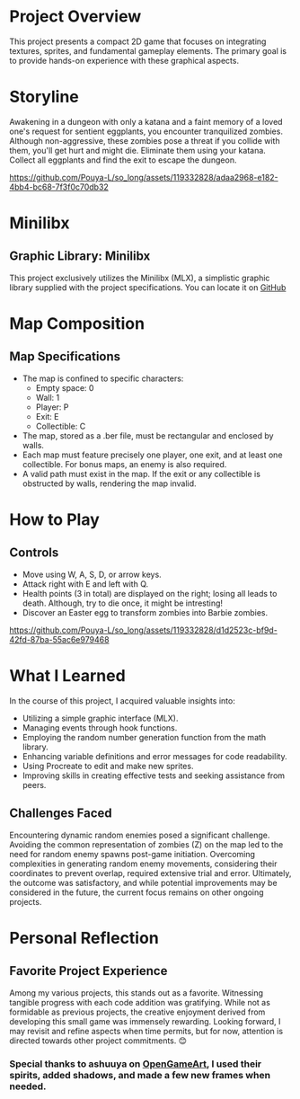 # Project Overview
This project presents a compact 2D game that focuses on integrating textures, sprites, and fundamental gameplay elements. The primary goal is to provide hands-on experience with these graphical aspects.

# Storyline
Awakening in a dungeon with only a katana and a faint memory of a loved one's request for sentient eggplants, you encounter tranquilized zombies. Although non-aggressive, these zombies pose a threat if you collide with them, you'll get hurt and might die. Eliminate them using your katana. Collect all eggplants and find the exit to escape the dungeon.

https://github.com/Pouya-L/so_long/assets/119332828/adaa2968-e182-4bb4-bc68-7f3f0c70db32

# Minilibx
## Graphic Library: Minilibx
This project exclusively utilizes the Minilibx (MLX), a simplistic graphic library supplied with the project specifications. You can locate it on [GitHub](https://github.com/42Paris/minilibx-linux) 

# Map Composition
## Map Specifications
- The map is confined to specific characters:
  - Empty space: 0
  - Wall: 1
  - Player: P
  - Exit: E
  - Collectible: C
- The map, stored as a .ber file, must be rectangular and enclosed by walls.
- Each map must feature precisely one player, one exit, and at least one collectible. For bonus maps, an enemy is also required.
- A valid path must exist in the map. If the exit or any collectible is obstructed by walls, rendering the map invalid.

# How to Play
## Controls
- Move using W, A, S, D, or arrow keys.
- Attack right with E and left with Q.
- Health points (3 in total) are displayed on the right; losing all leads to death. Although, try to die once, it might be intresting!
- Discover an Easter egg to transform zombies into Barbie zombies.

https://github.com/Pouya-L/so_long/assets/119332828/d1d2523c-bf9d-42fd-87ba-55ac6e979468

# What I Learned
In the course of this project, I acquired valuable insights into:
- Utilizing a simple graphic interface (MLX).
- Managing events through hook functions.
- Employing the random number generation function from the math library.
- Enhancing variable definitions and error messages for code readability.
- Using Procreate to edit and make new sprites.
- Improving skills in creating effective tests and seeking assistance from peers.

## Challenges Faced
Encountering dynamic random enemies posed a significant challenge. Avoiding the common representation of zombies (Z) on the map led to the need for random enemy spawns post-game initiation. Overcoming complexities in generating random enemy movements, considering their coordinates to prevent overlap, required extensive trial and error. Ultimately, the outcome was satisfactory, and while potential improvements may be considered in the future, the current focus remains on other ongoing projects.

# Personal Reflection
## Favorite Project Experience
Among my various projects, this stands out as a favorite. Witnessing tangible progress with each code addition was gratifying. While not as formidable as previous projects, the creative enjoyment derived from developing this small game was immensely rewarding. Looking forward, I may revisit and refine aspects when time permits, but for now, attention is directed towards other project commitments. 😊

### Special thanks to ashuuya on [OpenGameArt](https://opengameart.org/users/ashuuya), I used their spirits, added shadows, and made a few new frames when needed.
